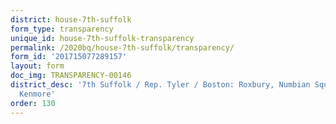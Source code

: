 ```yaml
---
district: house-7th-suffolk
form_type: transparency
unique_id: house-7th-suffolk-transparency
permalink: /2020bq/house-7th-suffolk/transparency/
form_id: '201715077289157'
layout: form
doc_img: TRANSPARENCY-00146
district_desc: '7th Suffolk / Rep. Tyler / Boston: Roxbury, Numbian Square, Fenway,
  Kenmore'
order: 130
---
```

